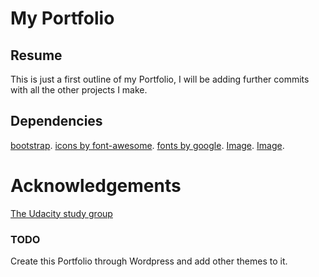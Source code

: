 # My Portfolio

## Resume

This is just a first outline of my Portfolio, I will be adding further commits
with all the other projects I make.


## Dependencies

[bootstrap](https://getbootstrap.com/).
[icons by font-awesome](https://fontawesome.com/).
[fonts by google](https://fonts.google.com/).
[Image](www.udacity.com).
[Image](www.123rf.com).

# Acknowledgements

[The Udacity study group](https://www.diigo.com/outliner/fimj2p/Udacity-Portfolio-Project?key=76qgm0v3vj)

### TODO

Create this Portfolio through Wordpress and add other themes to it. 
